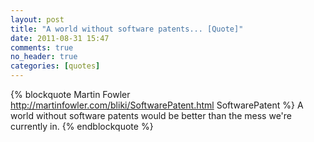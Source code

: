 ```yaml
---
layout: post
title: "A world without software patents... [Quote]"
date: 2011-08-31 15:47
comments: true
no_header: true
categories: [quotes]
---
```

{% blockquote Martin Fowler http://martinfowler.com/bliki/SoftwarePatent.html SoftwarePatent %}
A world without software patents would be better than the mess we're currently in.
{% endblockquote %}
